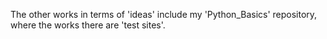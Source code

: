 The other works in terms of 'ideas' include my 'Python_Basics' repository,
where the works there are 'test sites'.
